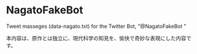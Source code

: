 # NagatoFakeBot
Tweet masseges (data-nagato.txt) for the Twitter Bot, "@NagatoFakeBot "

本内容は、原作とは独立に、現代科学の知見を、愉快で奇妙な表現にした内容です。

